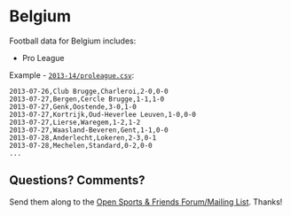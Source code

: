 # Belgium

Football data for Belgium includes:

- Pro League


Example - [`2013-14/proleague.csv`](2013-14/1-proleague.csv):

~~~
2013-07-26,Club Brugge,Charleroi,2-0,0-0
2013-07-27,Bergen,Cercle Brugge,1-1,1-0
2013-07-27,Genk,Oostende,3-0,1-0
2013-07-27,Kortrijk,Oud-Heverlee Leuven,1-0,0-0
2013-07-27,Lierse,Waregem,1-2,1-2
2013-07-27,Waasland-Beveren,Gent,1-1,0-0
2013-07-28,Anderlecht,Lokeren,2-3,0-1
2013-07-28,Mechelen,Standard,0-2,0-0
...
~~~


## Questions? Comments?

Send them along to the
[Open Sports & Friends Forum/Mailing List](http://groups.google.com/group/opensport).
Thanks!

